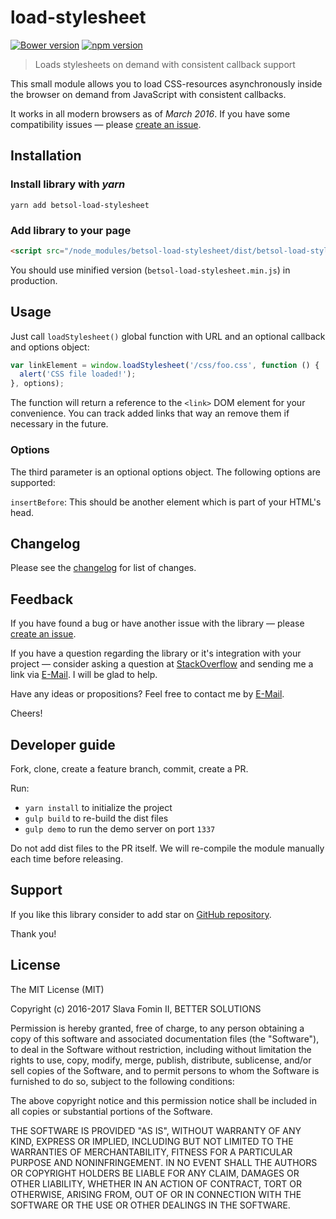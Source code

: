 # load-stylesheet

[![Bower version](https://badge.fury.io/bo/betsol-load-stylesheet.svg)](http://badge.fury.io/bo/betsol-load-stylesheet)
[![npm version](https://badge.fury.io/js/betsol-load-stylesheet.svg)](http://badge.fury.io/js/betsol-load-stylesheet)


> Loads stylesheets on demand with consistent callback support

This small module allows you to load CSS-resources
asynchronously inside the browser on demand from JavaScript
with consistent callbacks.

It works in all modern browsers as of *March 2016*.
If you have some compatibility issues — please [create an issue][new-issue].


## Installation

### Install library with *yarn*

`yarn add betsol-load-stylesheet`


### Add library to your page

``` html
<script src="/node_modules/betsol-load-stylesheet/dist/betsol-load-stylesheet.js"></script>
```

You should use minified version (`betsol-load-stylesheet.min.js`) in production.


## Usage

Just call `loadStylesheet()` global function with URL and an optional callback and options object:

```javascript
var linkElement = window.loadStylesheet('/css/foo.css', function () {
  alert('CSS file loaded!');
}, options);
```

The function will return a reference to the `<link>` DOM element
for your convenience. You can track added links that way an remove them
if necessary in the future.

### Options

The third parameter is an optional options object. The following options are supported:

`insertBefore`: This should be another element which is part of your HTML's head.


## Changelog

Please see the [changelog][changelog] for list of changes.


## Feedback

If you have found a bug or have another issue with the library —
please [create an issue][new-issue].

If you have a question regarding the library or it's integration with your project —
consider asking a question at [StackOverflow][so-ask] and sending me a
link via [E-Mail][email]. I will be glad to help.

Have any ideas or propositions? Feel free to contact me by [E-Mail][email].

Cheers!


## Developer guide

Fork, clone, create a feature branch, commit, create a PR.

Run:

- `yarn install` to initialize the project
- `gulp build` to re-build the dist files
- `gulp demo` to run the demo server on port `1337`

Do not add dist files to the PR itself.
We will re-compile the module manually each time before releasing.


## Support

If you like this library consider to add star on [GitHub repository][repo-gh].

Thank you!


## License

The MIT License (MIT)

Copyright (c) 2016-2017 Slava Fomin II, BETTER SOLUTIONS

Permission is hereby granted, free of charge, to any person obtaining a copy
of this software and associated documentation files (the "Software"), to deal
in the Software without restriction, including without limitation the rights
to use, copy, modify, merge, publish, distribute, sublicense, and/or sell
copies of the Software, and to permit persons to whom the Software is
furnished to do so, subject to the following conditions:

The above copyright notice and this permission notice shall be included in
all copies or substantial portions of the Software.

THE SOFTWARE IS PROVIDED "AS IS", WITHOUT WARRANTY OF ANY KIND, EXPRESS OR
IMPLIED, INCLUDING BUT NOT LIMITED TO THE WARRANTIES OF MERCHANTABILITY,
FITNESS FOR A PARTICULAR PURPOSE AND NONINFRINGEMENT. IN NO EVENT SHALL THE
AUTHORS OR COPYRIGHT HOLDERS BE LIABLE FOR ANY CLAIM, DAMAGES OR OTHER
LIABILITY, WHETHER IN AN ACTION OF CONTRACT, TORT OR OTHERWISE, ARISING FROM,
OUT OF OR IN CONNECTION WITH THE SOFTWARE OR THE USE OR OTHER DEALINGS IN
THE SOFTWARE.

  [changelog]: changelog.md
  [so-ask]:    http://stackoverflow.com/questions/ask?tags=javascript
  [email]:     mailto:s.fomin@betsol.ru
  [new-issue]: https://github.com/betsol/load-stylesheet/issues/new
  [repo-gh]:   https://github.com/betsol/load-stylesheet
